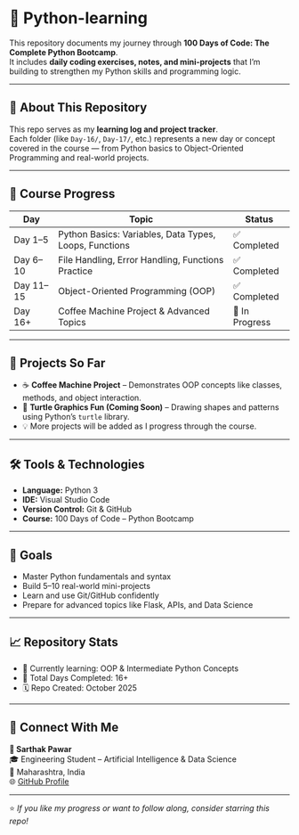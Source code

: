 # 🐍 Python-learning

This repository documents my journey through **100 Days of Code: The Complete Python Bootcamp**.  
It includes **daily coding exercises, notes, and mini-projects** that I’m building to strengthen my Python skills and programming logic.

---

## 📘 About This Repository

This repo serves as my **learning log and project tracker**.  
Each folder (like `Day-16/`, `Day-17/`, etc.) represents a new day or concept covered in the course — from Python basics to Object-Oriented Programming and real-world projects.

---

## 🧩 Course Progress

| Day | Topic | Status |
|-----|--------|--------|
| Day 1–5 | Python Basics: Variables, Data Types, Loops, Functions | ✅ Completed |
| Day 6–10 | File Handling, Error Handling, Functions Practice | ✅ Completed |
| Day 11–15 | Object-Oriented Programming (OOP) | ✅ Completed |
| Day 16+ | Coffee Machine Project & Advanced Topics | 🚧 In Progress |

---

## 🚀 Projects So Far

- ☕ **Coffee Machine Project** – Demonstrates OOP concepts like classes, methods, and object interaction.  
- 🐢 **Turtle Graphics Fun (Coming Soon)** – Drawing shapes and patterns using Python’s `turtle` library.  
- 💡 More projects will be added as I progress through the course.

---

## 🛠️ Tools & Technologies

- **Language:** Python 3  
- **IDE:** Visual Studio Code  
- **Version Control:** Git & GitHub  
- **Course:** 100 Days of Code – Python Bootcamp  

---

## 🎯 Goals

- Master Python fundamentals and syntax  
- Build 5–10 real-world mini-projects  
- Learn and use Git/GitHub confidently  
- Prepare for advanced topics like Flask, APIs, and Data Science  

---

## 📈 Repository Stats

- 🌱 Currently learning: OOP & Intermediate Python Concepts  
- 🧠 Total Days Completed: 16+  
- 🗓️ Repo Created: October 2025  

---

## 🤝 Connect With Me

**👤 Sarthak Pawar**  
🎓 Engineering Student – Artificial Intelligence & Data Science  
📍 Maharashtra, India  
🌐 [GitHub Profile](https://github.com/Sarthak-P26)

---

⭐ *If you like my progress or want to follow along, consider starring this repo!*  
